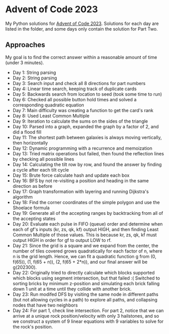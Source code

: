 # Advent of Code 2023

My Python solutions for [Advent of Code 2023](https://adventofcode.com/2023/). 
Solutions for each day are listed in the folder, and some days only contain the solution for Part Two. 

## Approaches

My goal is to find the correct answer within a reasonable amount of time (under 3 minutes).


- Day 1: String parsing
- Day 2: String parsing
- Day 3: Search input and check all 8 directions for part numbers
- Day 4: Linear time search, keeping track of duplicate cards
- Day 5: Backwards search from location to seed (took some time to run)
- Day 6: Checked all possible button hold times and solved a corresponding quadratic equation 
- Day 7: Main difficulty was creating a function to get the card's rank
- Day 8: Used Least Common Multiple
- Day 9: Iteration to calculate the sums on the sides of the triangle
- Day 10: Parsed into a graph, expanded the graph by a factor of 2, and did a flood fill
- Day 11: The shortest path between galaxies is always moving vertically, then horizontally
- Day 12: Dynamic programming with a recurrence and memoization
- Day 13: Tried matrix operations but failed, then found the reflection lines by checking all possible lines
- Day 14: Calculating the tilt row by row, and found the answer by finding a cycle after each tilt cycle  
- Day 15: Brute force calculate hash and update each box
- Day 16: BFS by not re-visiting a position and heading in the same direction as before
- Day 17: Graph transformation with layering and running Dijkstra's algorithm
- Day 18: Find the corner coordinates of the simple polygon and use the Shoelace formula
- Day 19: Generate all of the accepting ranges by backtracking from all of the accepting states
- Day 20: Evaluate each pulse in FIFO (queue) order and determine when each of gf's inputs (kr, zs, qk, kf) output HIGH, and then finding Least Common Multiple of those values. This is because kr, zs, qk, kf must output HIGH in order for gf to output LOW to rf.
- Day 21: Since the grid is a square and we expand from the center, the number of tiles covered grows quadratically for each factor of n, where n is the grid length. Hence, we can fit a quadratic function g from (0, f(65)), (1, f(65 + n)), (2, f(65 + 2*n)), and our final answer will be g(202300).
- Day 22: Originally tried to directly calculate which blocks supported which blocks using segment intersection, but that failed :( Switched to sorting bricks by minimum z-position and simulating each brick falling down 1 unit at a time until they collide with another brick.
- Day 23: Run modifed DFS by visiting the same node in different paths (but not allowing cycles in a path) to explore all paths, and collapsing nodes that have two neighbors
- Day 24: For part 1, check line intersection. For part 2, notice that we can arrive at a unique rock position/velocity with only 3 hailstones, and so we construct a system of 9 linear equations with 9 variables to solve for the rock's position.